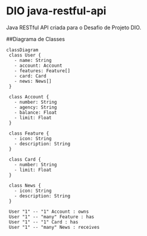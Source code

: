﻿# DIO java-restful-api
 Java RESTful API criada para o Desafio de Projeto DIO.

 ##Diagrama de Classes

 ```mermaid
classDiagram
  class User {
    - name: String
    - account: Account
    - features: Feature[]
    - card: Card
    - news: News[]
  }

  class Account {
    - number: String
    - agency: String
    - balance: Float
    - limit: Float
  }

  class Feature {
    - icon: String
    - description: String
  }

  class Card {
    - number: String
    - limit: Float
  }

  class News {
    - icon: String
    - description: String
  }

  User "1" -- "1" Account : owns
  User "1" -- "many" Feature : has
  User "1" -- "1" Card : has
  User "1" -- "many" News : receives
```
